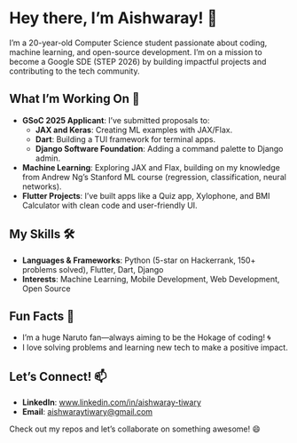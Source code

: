 # Hey there, I’m Aishwaray! 👋

I’m a 20-year-old Computer Science student passionate about coding, machine learning, and open-source development. I’m on a mission to become a Google SDE (STEP 2026) by building impactful projects and contributing to the tech community.

## What I’m Working On 🚀
- **GSoC 2025 Applicant**: I’ve submitted proposals to:
  - **JAX and Keras**: Creating ML examples with JAX/Flax.
  - **Dart**: Building a TUI framework for terminal apps.
  - **Django Software Foundation**: Adding a command palette to Django admin.
- **Machine Learning**: Exploring JAX and Flax, building on my knowledge from Andrew Ng’s Stanford ML course (regression, classification, neural networks).
- **Flutter Projects**: I’ve built apps like a Quiz app, Xylophone, and BMI Calculator with clean code and user-friendly UI.

## My Skills 🛠️
- **Languages & Frameworks**: Python (5-star on Hackerrank, 150+ problems solved), Flutter, Dart, Django
- **Interests**: Machine Learning, Mobile Development, Web Development, Open Source

## Fun Facts 🌟
- I’m a huge Naruto fan—always aiming to be the Hokage of coding! 🌀
- I love solving problems and learning new tech to make a positive impact.

## Let’s Connect! 📫
- **LinkedIn**: www.linkedin.com/in/aishwaray-tiwary
- **Email**: aishwaraytiwary@gmail.com

Check out my repos and let’s collaborate on something awesome! 😄
